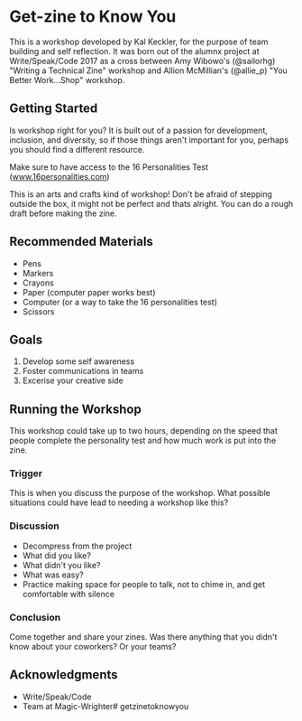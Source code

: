 # Get-zine to Know You

This is a workshop developed by Kal Keckler, for the purpose of team building and self reflection. It was born out of the alumnx project at Write/Speak/Code 2017 as a cross between Amy Wibowo's (@sailorhg) "Writing a Technical Zine" workshop and Allion McMillian's (@allie_p) "You Better Work...Shop" workshop. 

## Getting Started

Is workshop right for you? It is built out of a passion for development, inclusion, and diversity, so if those things aren't important for you, perhaps you should find a different resource.

Make sure to have access to the 16 Personalities Test  (www.16personalities.com)

This is an arts and crafts kind of workshop! Don't be afraid of stepping outside the box, it might not be perfect and thats alright. You can do a rough draft before making the zine. 

## Recommended Materials

- Pens
- Markers
- Crayons
- Paper (computer paper works best)
- Computer (or a way to take the 16 personalities test)
- Scissors

## Goals

1) Develop some self awareness
2) Foster communications in teams
3) Excerise your creative side


## Running the Workshop

This workshop could take up to two hours, depending on the speed that people complete the personality test and how much work is put into the zine.

### Trigger

This is when you discuss the purpose of the workshop. What possible situations could have lead to needing a workshop like this?

### Discussion

- Decompress from the project
- What did you like?
- What didn't you like?
- What was easy?
- Practice making space for people to talk, not to chime in, and get comfortable with silence

### Conclusion

Come together and share your zines. Was there anything that you didn't know about your coworkers? Or your teams? 

## Acknowledgments

* Write/Speak/Code
* Team at Magic-Wrighter# getzinetoknowyou
